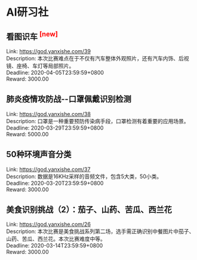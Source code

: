 # AI研习社



## 看图识车 <sup style="color:red">[new]<sup>  

Link: https://god.yanxishe.com/39  
Description: 本次比赛难点在于不仅有汽车整体外观照片，还有汽车内饰、后视镜、座椅、车灯等局部照片。  
Deadline: 2020-04-05T23:59:59+0800  
Reward: 3000.00  


## 肺炎疫情攻防战--口罩佩戴识别检测

Link: https://god.yanxishe.com/38  
Description: 口罩是一种重要预防传染病手段，口罩检测有着重要的应用场景。  
Deadline: 2020-03-29T23:59:59+0800  
Reward: 5000.00  


## 50种环境声音分类

Link: https://god.yanxishe.com/37  
Description: 数据是16KHz采样的音频文件，包含5大类，50小类。  
Deadline: 2020-03-20T23:59:59+0800  
Reward: 3000.00  


## 美食识别挑战（2）：茄子、山药、苦瓜、西兰花

Link: https://god.yanxishe.com/26  
Description: 本次比赛是美食挑战系列第二场，选手需正确识别中餐图片中茄子、山药、苦瓜、西兰花。本次比赛难度中等。  
Deadline: 2020-03-14T23:59:59+0800  
Reward: 3000.00  

